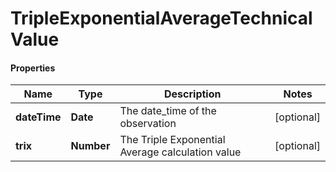 # TripleExponentialAverageTechnicalValue

#### Properties
Name | Type | Description | Notes
------------ | ------------- | ------------- | -------------
**dateTime** | **Date** | The date_time of the observation | [optional] 
**trix** | **Number** | The Triple Exponential Average calculation value | [optional] 



